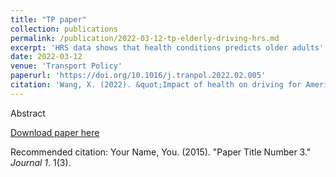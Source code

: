 ```yaml
---
title: "TP paper"
collection: publications
permalink: /publication/2022-03-12-tp-elderly-driving-hrs.md
excerpt: 'HRS data shows that health conditions predicts older adults' mobility reducitions'
date: 2022-03-12
venue: 'Transport Policy'
paperurl: 'https://doi.org/10.1016/j.tranpol.2022.02.005'
citation: 'Wang, X. (2022). &quot;Impact of health on driving for America's older adults: A nationwide, longitudinal study.&quot; <i>Transport Policy</i>. 120, 69-79.'
---
```


Abstract

[Download paper here](http://academicpages.github.io/files/paper3.pdf)

Recommended citation: Your Name, You. (2015). "Paper Title Number 3." <i>Journal 1</i>. 1(3).
